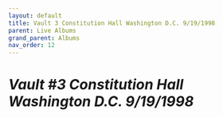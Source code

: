 ```yaml
---
layout: default
title: Vault 3 Constitution Hall Washington D.C. 9/19/1998
parent: Live Albums
grand_parent: Albums
nav_order: 12
---
```


# *Vault #3 Constitution Hall Washington D.C. 9/19/1998*